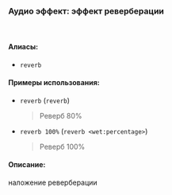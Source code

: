 ### **Аудио эффект: эффект реверберации**
<br>

#### **Алиасы**:
- `reverb`


#### **Примеры использования**:
- `reverb` (`reverb`)
  > Реверб 80%
- `reverb 100%` (`reverb <wet:percentage>`)
  > Реверб 100%


#### **Описание**:
наложение реверберации
